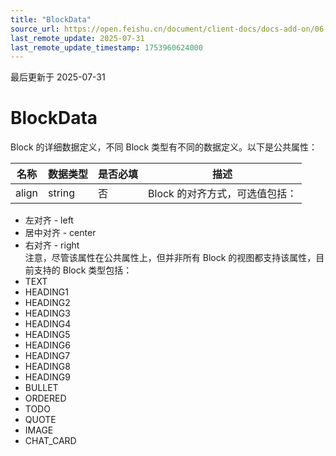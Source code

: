```yaml
---
title: "BlockData"
source_url: https://open.feishu.cn/document/client-docs/docs-add-on/06-data-structure/BlockData/blockdata
last_remote_update: 2025-07-31
last_remote_update_timestamp: 1753960624000
---
```

最后更新于 2025-07-31

# BlockData
Block 的详细数据定义，不同 Block 类型有不同的数据定义。以下是公共属性：

名称 | 数据类型 | 是否必填 | 描述
--- | --- | --- | ---
align | string | 否 | Block 的对齐方式，可选值包括：  
- 左对齐 - left  
- 居中对齐 - center  
- 右对齐 - right  
注意，尽管该属性在公共属性上，但并非所有 Block 的视图都支持该属性，目前支持的 Block 类型包括：  
- TEXT  
- HEADING1  
- HEADING2  
- HEADING3  
- HEADING4  
- HEADING5  
- HEADING6  
- HEADING7  
- HEADING8  
- HEADING9  
- BULLET  
- ORDERED  
- TODO  
- QUOTE  
- IMAGE  
- CHAT_CARD
